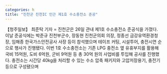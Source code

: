 ```yaml
---
categories: h
title: "진천군 진천IC 인근 제1호 수소충전소 준공"
---
```

【청주일보】 최준탁 기자 = 진천군은 26일 관내 제1호 수소충전소 준공식을 가졌다. 이날 준공식에는 박준규 진천부군수, 장동현 진천군의회 의장, 정종선 금강유역환경청장, 임해종 한국가스안전공사 사장 등이 참석했으며 테이프 커팅, 시설투어, 충전시연 순으로 행사가 진행됐다. 이번 1호 수소충전소는 기존 LPG 충전소 옆 유휴부지를 활용해 국비 15억원, 도비 6억원, 군비 9억원 등 총 30억 원의 사업비를 투입해 공사를 진행했다. 충전소는 시간당 40kg을 처리할 수 있는 수소 압축 패키지와 고압저장용기, 충전기 등으로 구성됐으며